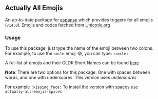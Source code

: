 ## Actually All Emojis

An up-to-date package for [espanso](https://espanso.org/) which provides triggers for all emojis (`v14.0`). Emojis and codes fetched from [Unicode.org](https://unicode.org/emoji/charts/full-emoji-list.html)

### Usage

To use this package, just type the name of the emoji between two colons. For example, to use the `smile` emoji 😄, you can type: `:smile:`

A full list of emojis and their CLDR Short Names can be found [here](https://unicode.org/emoji/charts/full-emoji-list.html)

**Note**: There are two options for this package. One with spaces between words, and one with underscores. This version uses _underscores_

For example `:kissing_face:`
To install the version with spaces use `actually-all-emojis-spaces`
